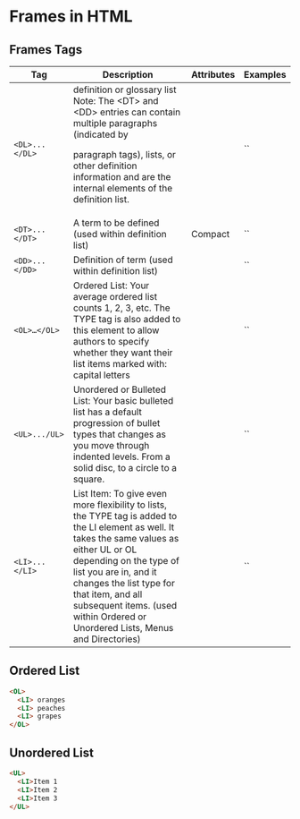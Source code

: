 # Frames in HTML

## Frames Tags
| Tag | Description | Attributes | Examples |  
| --- | --- | --- | --- | 
| `<DL>...</DL>` | definition or glossary list <BR> Note: The \<DT> and \<DD> entries can contain multiple paragraphs (indicated by <P> paragraph tags), lists, or other definition information and are the internal elements of the definition list. |  | `` |  
| `<DT>...</DT>` | A term to be defined (used within definition list) | Compact | `` |  
| `<DD>...</DD>` | Definition of term (used within definition list) |  | `` |  
| `<OL>…</OL>` | Ordered List: Your average ordered list counts 1, 2, 3, etc. The TYPE tag is also added to this element to allow authors to specify whether they want their list items marked with: capital letters |  | `` |  
| `<UL>.../UL>` | Unordered or Bulleted List: Your basic bulleted list has a default progression of bullet types that changes as you move through indented levels. From a solid disc, to a circle to a square. |  | `` |  
| `<LI>...</LI>` | List Item: To give even more flexibility to lists, the TYPE tag is added to the LI element as well. It takes the same values as either UL or OL depending on the type of list you are in, and it changes the list type for that item, and all subsequent items. (used within Ordered or Unordered Lists, Menus and Directories) |  | `` |  

## Ordered List
```html
<OL>
  <LI> oranges
  <LI> peaches
  <LI> grapes
</OL>
```

## Unordered List
```html
<UL>
  <LI>Item 1 
  <LI>Item 2
  <LI>Item 3
</UL>
```

